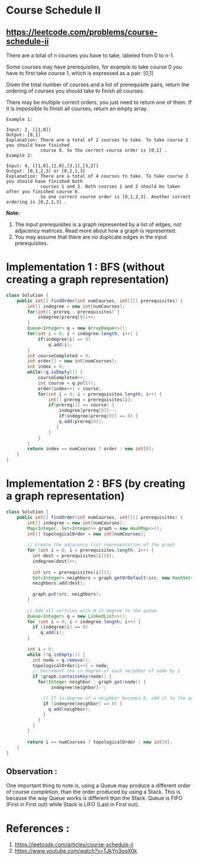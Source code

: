 # Course Schedule II
## https://leetcode.com/problems/course-schedule-ii

There are a total of n courses you have to take, labeled from 0 to n-1.

Some courses may have prerequisites, for example to take course 0 you have to first take course 1, which is expressed as a pair: [0,1]

Given the total number of courses and a list of prerequisite pairs, return the ordering of courses you should take to finish all courses.

There may be multiple correct orders, you just need to return one of them. If it is impossible to finish all courses, return an empty array.
```
Example 1:

Input: 2, [[1,0]] 
Output: [0,1]
Explanation: There are a total of 2 courses to take. To take course 1 you should have finished   
             course 0. So the correct course order is [0,1] .
Example 2:

Input: 4, [[1,0],[2,0],[3,1],[3,2]]
Output: [0,1,2,3] or [0,2,1,3]
Explanation: There are a total of 4 courses to take. To take course 3 you should have finished both     
             courses 1 and 2. Both courses 1 and 2 should be taken after you finished course 0. 
             So one correct course order is [0,1,2,3]. Another correct ordering is [0,2,1,3] .
```
**Note:**

1. The input prerequisites is a graph represented by a list of edges, not adjacency matrices. Read more about how a graph is represented.
2. You may assume that there are no duplicate edges in the input prerequisites.

# Implementation 1 : BFS (without creating a graph representation)
```java
class Solution {
    public int[] findOrder(int numCourses, int[][] prerequisites) {
        int[] indegree = new int[numCourses];
        for(int[] prereq : prerequisites) {
            indegree[prereq[0]]++;
        }
        Queue<Integer> q = new ArrayDeque<>();
        for(int i = 0; i < indegree.length; i++) {
            if(indegree[i] == 0)
                q.add(i);
        }
        int courseCompleted = 0;
        int order[] = new int[numCourses];
        int index = 0;
        while(!q.isEmpty()) {
            courseCompleted++;
            int course = q.poll();
            order[index++] = course;
            for(int i = 0; i < prerequisites.length; i++) {
                int[] prereq = prerequisites[i];
                if(prereq[1] == course) {
                    indegree[prereq[0]]--;
                    if(indegree[prereq[0]] == 0) {
                    q.add(prereq[0]);
                   }
                }
            }
        }
        return index == numCourses ? order : new int[0];
    }
}
```
# Implementation 2 : BFS (by creating a graph representation)
```java
class Solution {
    public int[] findOrder(int numCourses, int[][] prerequisites) {
        int[] indegree = new int[numCourses];
        Map<Integer, Set<Integer>> graph = new HashMap<>();
        int[] topologicalOrder = new int[numCourses];
        
        // Create the adjacency list representation of the graph
        for (int i = 0; i < prerequisites.length; i++) {
          int dest = prerequisites[i][0];
          indegree[dest]++;
            
          int src = prerequisites[i][1];
          Set<Integer> neighbors = graph.getOrDefault(src, new HashSet<Integer>());
          neighbors.add(dest);
            
          graph.put(src, neighbors);
        }
        
        // Add all vertices with 0 in-degree to the queue
        Queue<Integer> q = new LinkedList<>();
        for (int i = 0; i < indegree.length; i++) {
          if (indegree[i] == 0) 
             q.add(i);
        }
        
        int i = 0;
        while (!q.isEmpty()) {
          int node = q.remove();
          topologicalOrder[i++] = node;
          // Decrement the in-degree of each neighbor of node by 1
          if (graph.containsKey(node)) {
            for(Integer neighbor : graph.get(node)) {
                 indegree[neighbor]--;

              // If in-degree of a neighbor becomes 0, add it to the queue
              if (indegree[neighbor] == 0) {
                q.add(neighbor);
              }
            }
          }
        }
        
        return i == numCourses ? topologicalOrder : new int[0];
    }
}
```

## Observation :
One important thing to note is, using a Queue may produce a different order of course completion, than the order produced by using a Stack.
This is because the way Queue works is different than the Stack. Queue is FIFO (First in First out) while Stack is LIFO (Last in First out).


# References :
1. https://leetcode.com/articles/course-schedule-ii
2. https://www.youtube.com/watch?v=TJkYn3oqX0k
